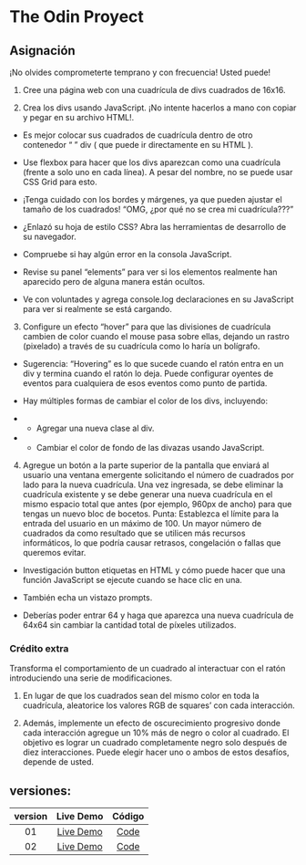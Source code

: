 # The Odin Proyect

## Asignación

¡No olvides comprometerte temprano y con frecuencia! Usted puede!

1. Cree una página web con una cuadrícula de divs cuadrados de 16x16.

2. Crea los divs usando JavaScript. ¡No intente hacerlos a mano con copiar y pegar en su archivo HTML!.

- Es mejor colocar sus cuadrados de cuadrícula dentro de otro contenedor “ ” div ( que puede ir directamente en su HTML ).

- Use flexbox para hacer que los divs aparezcan como una cuadrícula (frente a solo uno en cada línea). A pesar del nombre, no se puede usar CSS Grid para esto.

- ¡Tenga cuidado con los bordes y márgenes, ya que pueden ajustar el tamaño de los cuadrados!
“OMG, ¿por qué no se crea mi cuadrícula???”

- ¿Enlazó su hoja de estilo CSS?
Abra las herramientas de desarrollo de su navegador.

- Compruebe si hay algún error en la consola JavaScript.

- Revise su panel “elements” para ver si los elementos realmente han aparecido pero de alguna manera están ocultos.

- Ve con voluntades y agrega console.log declaraciones en su JavaScript para ver si realmente se está cargando.

3. Configure un efecto “hover” para que las divisiones de cuadrícula cambien de color cuando el mouse pasa sobre ellas, dejando un rastro (pixelado) a través de su cuadrícula como lo haría un bolígrafo.

- Sugerencia: “Hovering” es lo que sucede cuando el ratón entra en un div y termina cuando el ratón lo deja. Puede configurar oyentes de eventos para cualquiera de esos eventos como punto de partida.
- Hay múltiples formas de cambiar el color de los divs, incluyendo:

- - Agregar una nueva clase al div.

- - Cambiar el color de fondo de las divazas usando JavaScript.

4. Agregue un botón a la parte superior de la pantalla que enviará al usuario una ventana emergente solicitando el número de cuadrados por lado para la nueva cuadrícula. Una vez ingresada, se debe eliminar la cuadrícula existente y se debe generar una nueva cuadrícula en el mismo espacio total que antes (por ejemplo, 960px de ancho) para que tengas un nuevo bloc de bocetos. Punta: Establezca el límite para la entrada del usuario en un máximo de 100. Un mayor número de cuadrados da como resultado que se utilicen más recursos informáticos, lo que podría causar retrasos, congelación o fallas que queremos evitar.

- Investigación button etiquetas en HTML y cómo puede hacer que una función JavaScript se ejecute cuando se hace clic en una.

- También echa un vistazo prompts.
- Deberías poder entrar 64 y haga que aparezca una nueva cuadrícula de 64x64 sin cambiar la cantidad total de píxeles utilizados.

### Crédito extra  

Transforma el comportamiento de un cuadrado al interactuar con el ratón introduciendo una serie de modificaciones.  
 
 1. En lugar de que los cuadrados sean del mismo color en toda la cuadrícula, aleatorice los valores RGB de squares’ con cada interacción.  
 
 2. Además, implemente un efecto de oscurecimiento progresivo donde cada interacción agregue un 10% más de negro o color al cuadrado. El objetivo es lograr un cuadrado completamente negro solo después de diez interacciones. Puede elegir hacer uno o ambos de estos desafíos, depende de usted.

 ## versiones:

|         version     |       Live Demo  | Código   |
|         :-:         |           :-:    |   :-:    |
|   01    |  [Live Demo](https://etch-a-sketch-version1.netlify.app) | [Code](https://github.com/Lobonjulian/Manipulacion-del-Dom/commit/e61644d76b67af516b5bed7b43bb298a77840bf5)
|   02    | [Live Demo](https://etch-a-sketch-version2.netlify.app) |[Code](https://github.com/Lobonjulian/Manipulacion-del-Dom/tree/main/etch-a-sketch) | 
